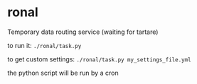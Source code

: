 # ronal
Temporary data routing service (waiting for tartare)

to run it:
    `./ronal/task.py`
    
to get custom settings:
    `./ronal/task.py my_settings_file.yml`

the python script will be run by a cron
